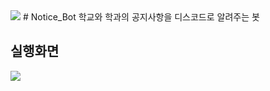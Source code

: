 <img src="https://capsule-render.vercel.app/api?type=waving&color=54aeff&height=150&section=header" />
# Notice_Bot
  학교와 학과의 공지사항을 디스코드로 알려주는 봇

## 실행화면




<img src="https://capsule-render.vercel.app/api?type=waving&color=54aeff&height=150&section=footer" />
